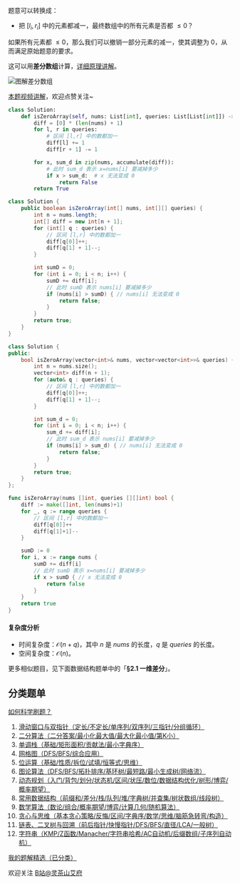 题意可以转换成：

- 把 $[l_i,r_i]$ 中的元素都减一，最终数组中的所有元素是否都 $\le 0$？

如果所有元素都 $\le 0$，那么我们可以撤销一部分元素的减一，使其调整为 $0$，从而满足原始题意的要求。

这可以用**差分数组**计算，[详细原理讲解](https://leetcode.cn/problems/car-pooling/solution/suan-fa-xiao-ke-tang-chai-fen-shu-zu-fu-9d4ra/)。

![图解差分数组](https://pic.leetcode.cn/1747885435-uDDcwT-lc1094-c.png)

[本题视频讲解](https://www.bilibili.com/video/BV1yiU6YnEfU/?t=8m17s)，欢迎点赞关注~

```py [sol-Python3]
class Solution:
    def isZeroArray(self, nums: List[int], queries: List[List[int]]) -> bool:
        diff = [0] * (len(nums) + 1)
        for l, r in queries:
            # 区间 [l,r] 中的数都加一
            diff[l] += 1
            diff[r + 1] -= 1

        for x, sum_d in zip(nums, accumulate(diff)):
            # 此时 sum_d 表示 x=nums[i] 要减掉多少
            if x > sum_d:  # x 无法变成 0
                return False
        return True
```

```java [sol-Java]
class Solution {
    public boolean isZeroArray(int[] nums, int[][] queries) {
        int n = nums.length;
        int[] diff = new int[n + 1];
        for (int[] q : queries) {
            // 区间 [l,r] 中的数都加一
            diff[q[0]]++;
            diff[q[1] + 1]--;
        }

        int sumD = 0;
        for (int i = 0; i < n; i++) {
            sumD += diff[i];
            // 此时 sumD 表示 nums[i] 要减掉多少
            if (nums[i] > sumD) { // nums[i] 无法变成 0
                return false;
            }
        }
        return true;
    }
}
```

```cpp [sol-C++]
class Solution {
public:
    bool isZeroArray(vector<int>& nums, vector<vector<int>>& queries) {
        int n = nums.size();
        vector<int> diff(n + 1);
        for (auto& q : queries) {
            // 区间 [l,r] 中的数都加一
            diff[q[0]]++;
            diff[q[1] + 1]--;
        }

        int sum_d = 0;
        for (int i = 0; i < n; i++) {
            sum_d += diff[i];
            // 此时 sum_d 表示 nums[i] 要减掉多少
            if (nums[i] > sum_d) { // nums[i] 无法变成 0
                return false;
            }
        }
        return true;
    }
};
```

```go [sol-Go]
func isZeroArray(nums []int, queries [][]int) bool {
	diff := make([]int, len(nums)+1)
	for _, q := range queries {
		// 区间 [l,r] 中的数都加一
		diff[q[0]]++
		diff[q[1]+1]--
	}

	sumD := 0
	for i, x := range nums {
		sumD += diff[i]
		// 此时 sumD 表示 x=nums[i] 要减掉多少
		if x > sumD { // x 无法变成 0
			return false
		}
	}
	return true
}
```

#### 复杂度分析

- 时间复杂度：$\mathcal{O}(n+q)$，其中 $n$ 是 $\textit{nums}$ 的长度，$q$ 是 $\textit{queries}$ 的长度。
- 空间复杂度：$\mathcal{O}(n)$。

更多相似题目，见下面数据结构题单中的「**§2.1 一维差分**」。

## 分类题单

[如何科学刷题？](https://leetcode.cn/circle/discuss/RvFUtj/)

1. [滑动窗口与双指针（定长/不定长/单序列/双序列/三指针/分组循环）](https://leetcode.cn/circle/discuss/0viNMK/)
2. [二分算法（二分答案/最小化最大值/最大化最小值/第K小）](https://leetcode.cn/circle/discuss/SqopEo/)
3. [单调栈（基础/矩形面积/贡献法/最小字典序）](https://leetcode.cn/circle/discuss/9oZFK9/)
4. [网格图（DFS/BFS/综合应用）](https://leetcode.cn/circle/discuss/YiXPXW/)
5. [位运算（基础/性质/拆位/试填/恒等式/思维）](https://leetcode.cn/circle/discuss/dHn9Vk/)
6. [图论算法（DFS/BFS/拓扑排序/基环树/最短路/最小生成树/网络流）](https://leetcode.cn/circle/discuss/01LUak/)
7. [动态规划（入门/背包/划分/状态机/区间/状压/数位/数据结构优化/树形/博弈/概率期望）](https://leetcode.cn/circle/discuss/tXLS3i/)
8. [常用数据结构（前缀和/差分/栈/队列/堆/字典树/并查集/树状数组/线段树）](https://leetcode.cn/circle/discuss/mOr1u6/)
9. [数学算法（数论/组合/概率期望/博弈/计算几何/随机算法）](https://leetcode.cn/circle/discuss/IYT3ss/)
10. [贪心与思维（基本贪心策略/反悔/区间/字典序/数学/思维/脑筋急转弯/构造）](https://leetcode.cn/circle/discuss/g6KTKL/)
11. [链表、二叉树与回溯（前后指针/快慢指针/DFS/BFS/直径/LCA/一般树）](https://leetcode.cn/circle/discuss/K0n2gO/)
12. [字符串（KMP/Z函数/Manacher/字符串哈希/AC自动机/后缀数组/子序列自动机）](https://leetcode.cn/circle/discuss/SJFwQI/)

[我的题解精选（已分类）](https://github.com/EndlessCheng/codeforces-go/blob/master/leetcode/SOLUTIONS.md)

欢迎关注 [B站@灵茶山艾府](https://space.bilibili.com/206214)
